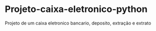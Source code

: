 # Projeto-caixa-eletronico-python
Projeto de um caixa eletronico bancario, deposito, extração e extrato
